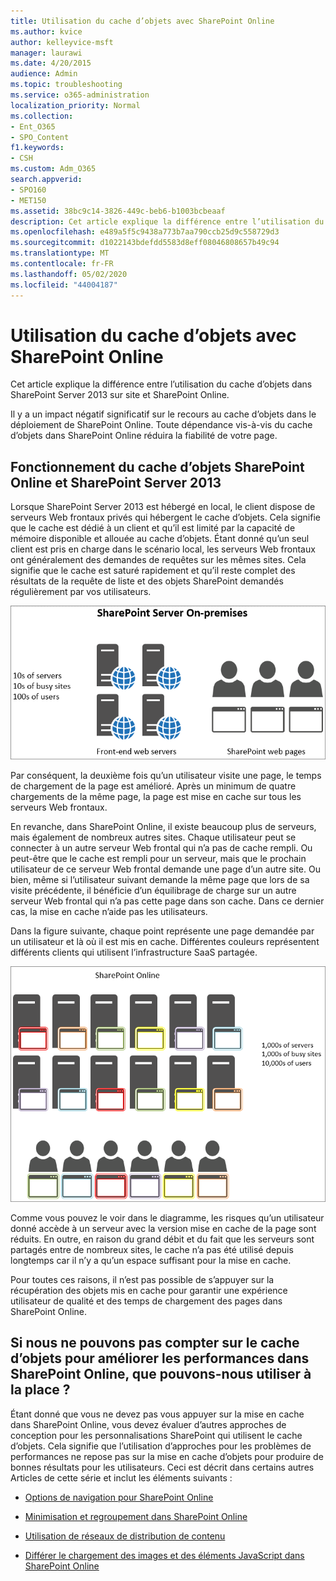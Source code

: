 ```yaml
---
title: Utilisation du cache d’objets avec SharePoint Online
ms.author: kvice
author: kelleyvice-msft
manager: laurawi
ms.date: 4/20/2015
audience: Admin
ms.topic: troubleshooting
ms.service: o365-administration
localization_priority: Normal
ms.collection:
- Ent_O365
- SPO_Content
f1.keywords:
- CSH
ms.custom: Adm_O365
search.appverid:
- SPO160
- MET150
ms.assetid: 38bc9c14-3826-449c-beb6-b1003bcbeaaf
description: Cet article explique la différence entre l’utilisation du cache d’objets dans SharePoint Server 2013 sur site et SharePoint Online.
ms.openlocfilehash: e489a5f5c9438a773b7aa790ccb25d9c558729d3
ms.sourcegitcommit: d1022143bdefdd5583d8eff08046808657b49c94
ms.translationtype: MT
ms.contentlocale: fr-FR
ms.lasthandoff: 05/02/2020
ms.locfileid: "44004187"
---
```

# <a name="using-the-object-cache-with-sharepoint-online"></a>Utilisation du cache d’objets avec SharePoint Online

Cet article explique la différence entre l’utilisation du cache d’objets dans SharePoint Server 2013 sur site et SharePoint Online.
  
Il y a un impact négatif significatif sur le recours au cache d’objets dans le déploiement de SharePoint Online. Toute dépendance vis-à-vis du cache d’objets dans SharePoint Online réduira la fiabilité de votre page. 
  
## <a name="how-the-sharepoint-online-and-sharepoint-server-2013-object-cache-works"></a>Fonctionnement du cache d’objets SharePoint Online et SharePoint Server 2013

Lorsque SharePoint Server 2013 est hébergé en local, le client dispose de serveurs Web frontaux privés qui hébergent le cache d’objets. Cela signifie que le cache est dédié à un client et qu’il est limité par la capacité de mémoire disponible et allouée au cache d’objets. Étant donné qu’un seul client est pris en charge dans le scénario local, les serveurs Web frontaux ont généralement des demandes de requêtes sur les mêmes sites. Cela signifie que le cache est saturé rapidement et qu’il reste complet des résultats de la requête de liste et des objets SharePoint demandés régulièrement par vos utilisateurs.
  
![Affiche le trafic et la charge vers les serveurs web frontaux locaux](media/a0d38b36-4909-4abb-8d4e-4930814bb3de.png)
  
Par conséquent, la deuxième fois qu’un utilisateur visite une page, le temps de chargement de la page est amélioré. Après un minimum de quatre chargements de la même page, la page est mise en cache sur tous les serveurs Web frontaux.
  
En revanche, dans SharePoint Online, il existe beaucoup plus de serveurs, mais également de nombreux autres sites. Chaque utilisateur peut se connecter à un autre serveur Web frontal qui n’a pas de cache rempli. Ou peut-être que le cache est rempli pour un serveur, mais que le prochain utilisateur de ce serveur Web frontal demande une page d’un autre site. Ou bien, même si l’utilisateur suivant demande la même page que lors de sa visite précédente, il bénéficie d’un équilibrage de charge sur un autre serveur Web frontal qui n’a pas cette page dans son cache. Dans ce dernier cas, la mise en cache n’aide pas les utilisateurs.
  
Dans la figure suivante, chaque point représente une page demandée par un utilisateur et là où il est mis en cache. Différentes couleurs représentent différents clients qui utilisent l’infrastructure SaaS partagée.
  
![Affiche les résultats de la mise en cache d’objets dans SharePoint Online](media/25d04011-ef83-4cb7-9e04-a6ed490f63c3.png)
  
Comme vous pouvez le voir dans le diagramme, les risques qu’un utilisateur donné accède à un serveur avec la version mise en cache de la page sont réduits. En outre, en raison du grand débit et du fait que les serveurs sont partagés entre de nombreux sites, le cache n’a pas été utilisé depuis longtemps car il n’y a qu’un espace suffisant pour la mise en cache.
  
Pour toutes ces raisons, il n’est pas possible de s’appuyer sur la récupération des objets mis en cache pour garantir une expérience utilisateur de qualité et des temps de chargement des pages dans SharePoint Online.
  
## <a name="if-we-cant-rely-on-the-object-cache-to-improve-performance-in-sharepoint-online-what-do-we-use-instead"></a>Si nous ne pouvons pas compter sur le cache d’objets pour améliorer les performances dans SharePoint Online, que pouvons-nous utiliser à la place ?

Étant donné que vous ne devez pas vous appuyer sur la mise en cache dans SharePoint Online, vous devez évaluer d’autres approches de conception pour les personnalisations SharePoint qui utilisent le cache d’objets. Cela signifie que l’utilisation d’approches pour les problèmes de performances ne repose pas sur la mise en cache d’objets pour produire de bonnes résultats pour les utilisateurs. Ceci est décrit dans certains autres Articles de cette série et inclut les éléments suivants :
  
- [Options de navigation pour SharePoint Online](navigation-options-for-sharepoint-online.md)
    
- [Minimisation et regroupement dans SharePoint Online](minification-and-bundling-in-sharepoint-online.md)
    
- [Utilisation de réseaux de distribution de contenu](using-content-delivery-networks-with-sharepoint-online.md)
    
- [Différer le chargement des images et des éléments JavaScript dans SharePoint Online](delay-loading-images-and-javascript-in-sharepoint-online.md)
    

